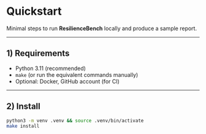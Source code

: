 # Quickstart

Minimal steps to run **ResilienceBench** locally and produce a sample report.

---

## 1) Requirements
- Python 3.11 (recommended)
- `make` (or run the equivalent commands manually)
- Optional: Docker, GitHub account (for CI)

---

## 2) Install
```bash
python3 -m venv .venv && source .venv/bin/activate
make install